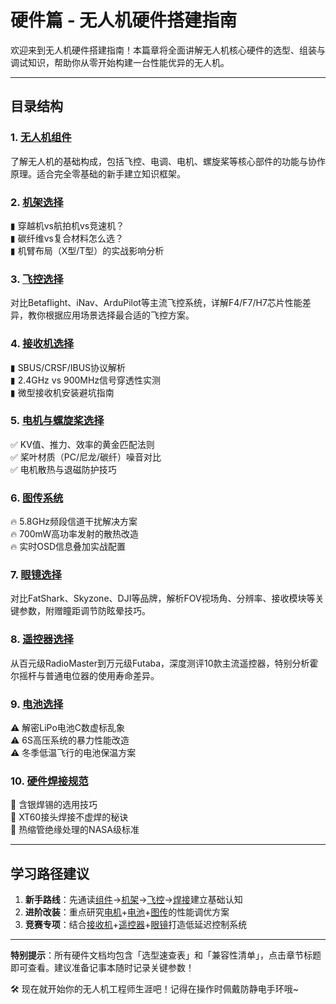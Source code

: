 # 硬件篇 - 无人机硬件搭建指南

欢迎来到无人机硬件搭建指南！本篇章将全面讲解无人机核心硬件的选型、组装与调试知识，帮助你从零开始构建一台性能优异的无人机。

---

## 目录结构

### 1. [无人机组件](components.md)
了解无人机的基础构成，包括飞控、电调、电机、螺旋桨等核心部件的功能与协作原理。适合完全零基础的新手建立知识框架。

### 2. [机架选择](frame.md)
▮ 穿越机vs航拍机vs竞速机？  
▮ 碳纤维vs复合材料怎么选？  
▮ 机臂布局（X型/T型）的实战影响分析

### 3. [飞控选择](fc.md)
对比Betaflight、iNav、ArduPilot等主流飞控系统，详解F4/F7/H7芯片性能差异，教你根据应用场景选择最合适的飞控方案。

### 4. [接收机选择](receiver.md)
▮ SBUS/CRSF/IBUS协议解析  
▮ 2.4GHz vs 900MHz信号穿透性实测  
▮ 微型接收机安装避坑指南

### 5. [电机与螺旋桨选择](motors.md)
✅ KV值、推力、效率的黄金匹配法则  
✅ 桨叶材质（PC/尼龙/碳纤）噪音对比  
✅ 电机散热与退磁防护技巧

### 6. [图传系统](vtx.md)
🔥 5.8GHz频段信道干扰解决方案  
🔥 700mW高功率发射的散热改造  
🔥 实时OSD信息叠加实战配置

### 7. [眼镜选择](glasses.md)
对比FatShark、Skyzone、DJI等品牌，解析FOV视场角、分辨率、接收模块等关键参数，附赠瞳距调节防眩晕技巧。

### 8. [遥控器选择](rc.md)
从百元级RadioMaster到万元级Futaba，深度测评10款主流遥控器，特别分析霍尔摇杆与普通电位器的使用寿命差异。

### 9. [电池选择](battery.md)
⚠️ 解密LiPo电池C数虚标乱象  
⚠️ 6S高压系统的暴力性能改造  
⚠️ 冬季低温飞行的电池保温方案

### 10. [硬件焊接规范](welding.md)
🔧 含银焊锡的选用技巧  
🔧 XT60接头焊接不虚焊的秘诀  
🔧 热缩管绝缘处理的NASA级标准

---

## 学习路径建议
1. ​**新手路线**​：先通读[组件](components.md)→[机架](frame.md)→[飞控](fc.md)→[焊接](welding.md)建立基础认知  
2. ​**进阶改装**​：重点研究[电机](motors.md)+[电池](battery.md)+[图传](vtx.md)的性能调优方案  
3. ​**竞赛专项**​：结合[接收机](receiver.md)+[遥控器](rc.md)+[眼镜](glasses.md)打造低延迟控制系统

---

​**特别提示**​：所有硬件文档均包含「选型速查表」和「兼容性清单」，点击章节标题即可查看。建议准备记事本随时记录关键参数！

🛠️ 现在就开始你的无人机工程师生涯吧！记得在操作时佩戴防静电手环哦~